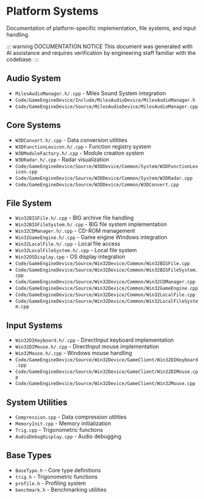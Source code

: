 # Platform Systems

Documentation of platform-specific implementation, file systems, and input handling.

::: warning DOCUMENTATION NOTICE
This document was generated with AI assistance and requires verification by engineering staff familiar with the codebase.
:::

## Audio System

- `MilesAudioManager.h/.cpp` - Miles Sound System integration
- `Code/GameEngineDevice/Include/MilesAudioDevice/MilesAudioManager.h`
- `Code/GameEngineDevice/Source/MilesAudioDevice/MilesAudioManager.cpp`

## Core Systems

- `W3DConvert.h/.cpp` - Data conversion utilities
- `W3DFunctionLexicon.h/.cpp` - Function registry system
- `W3DModuleFactory.h/.cpp` - Module creation system
- `W3DRadar.h/.cpp` - Radar visualization
- `Code/GameEngineDevice/Source/W3DDevice/Common/System/W3DFunctionLexicon.cpp`
- `Code/GameEngineDevice/Source/W3DDevice/Common/System/W3DRadar.cpp`
- `Code/GameEngineDevice/Source/W3DDevice/Common/W3DConvert.cpp`

## File System

- `Win32BIGFile.h/.cpp` - BIG archive file handling
- `Win32BIGFileSystem.h/.cpp` - BIG file system implementation
- `Win32CDManager.h/.cpp` - CD-ROM management
- `Win32GameEngine.h/.cpp` - Game engine Windows integration
- `Win32LocalFile.h/.cpp` - Local file access
- `Win32LocalFileSystem.h/.cpp` - Local file system
- `Win32OSDisplay.cpp` - OS display integration
- `Code/GameEngineDevice/Source/Win32Device/Common/Win32BIGFile.cpp`
- `Code/GameEngineDevice/Source/Win32Device/Common/Win32BIGFileSystem.cpp`
- `Code/GameEngineDevice/Source/Win32Device/Common/Win32CDManager.cpp`
- `Code/GameEngineDevice/Source/Win32Device/Common/Win32GameEngine.cpp`
- `Code/GameEngineDevice/Source/Win32Device/Common/Win32LocalFile.cpp`
- `Code/GameEngineDevice/Source/Win32Device/Common/Win32LocalFileSystem.cpp`

## Input Systems

- `Win32DIKeyboard.h/.cpp` - DirectInput keyboard implementation
- `Win32DIMouse.h/.cpp` - DirectInput mouse implementation
- `Win32Mouse.h/.cpp` - Windows mouse handling
- `Code/GameEngineDevice/Source/Win32Device/GameClient/Win32DIKeyboard.cpp`
- `Code/GameEngineDevice/Source/Win32Device/GameClient/Win32DIMouse.cpp`
- `Code/GameEngineDevice/Source/Win32Device/GameClient/Win32Mouse.cpp`

## System Utilities

- `Compression.cpp` - Data compression utilities
- `MemoryInit.cpp` - Memory initialization
- `Trig.cpp` - Trigonometric functions
- `AudioDebugDisplay.cpp` - Audio debugging

## Base Types

- `BaseType.h` - Core type definitions
- `trig.h` - Trigonometric functions
- `profile.h` - Profiling system
- `benchmark.h` - Benchmarking utilities
